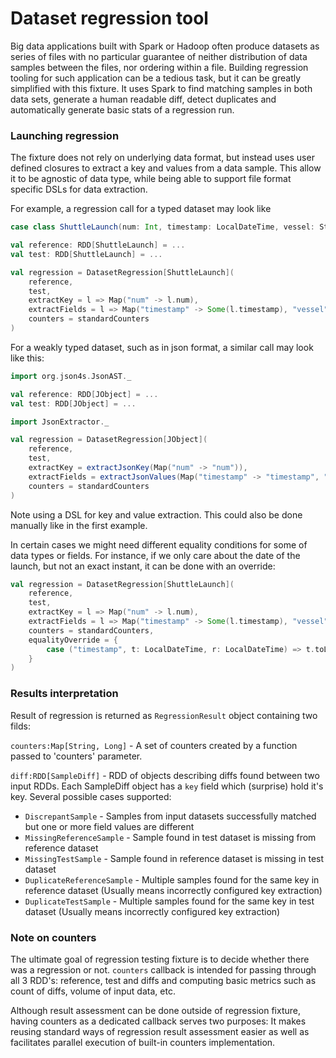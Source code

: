 # Dataset regression tool

Big data applications built with Spark or Hadoop often produce datasets as series of files with no particular guarantee of neither distribution of data samples between the files, nor ordering within a file.
Building regression tooling for such application can be a tedious task, but it can be greatly simplified with this fixture. It uses Spark to find matching samples
in both data sets, generate a human readable diff, detect duplicates and automatically generate basic stats of a regression run.

### Launching regression

The fixture does not rely on underlying data format, but instead uses user defined closures to extract a key and values from a data sample. This allow it to be
agnostic of data type, while being able to support file format specific DSLs for data extraction.

For example, a regression call for a typed dataset may look like
```scala
case class ShuttleLaunch(num: Int, timestamp: LocalDateTime, vessel: String)

val reference: RDD[ShuttleLaunch] = ...
val test: RDD[ShuttleLaunch] = ...

val regression = DatasetRegression[ShuttleLaunch](
    reference,
    test,
    extractKey = l => Map("num" -> l.num),
    extractFields = l => Map("timestamp" -> Some(l.timestamp), "vessel" -> Some(l.vessel)),
    counters = standardCounters
)
```

For a weakly typed dataset, such as in json format, a similar call may look like this:
```scala
import org.json4s.JsonAST._

val reference: RDD[JObject] = ...
val test: RDD[JObject] = ...

import JsonExtractor._

val regression = DatasetRegression[JObject](
    reference,
    test,
    extractKey = extractJsonKey(Map("num" -> "num")),
    extractFields = extractJsonValues(Map("timestamp" -> "timestamp", "vessel" -> "vessel/name")),
    counters = standardCounters
)
```
Note using a DSL for key and value extraction. This could also be done manually like in the first example.

In certain cases we might need different equality conditions for some of data types or fields. For instance, if we only care about the date of the launch,
but not an exact instant, it can be done with an override:
```scala
val regression = DatasetRegression[ShuttleLaunch](
    reference,
    test,
    extractKey = l => Map("num" -> l.num),
    extractFields = l => Map("timestamp" -> Some(l.timestamp), "vessel" -> Some(l.vessel)),
    counters = standardCounters,
    equalityOverride = {
        case ("timestamp", t: LocalDateTime, r: LocalDateTime) => t.toLocalDate == r.toLocalDate
    }
)
```

### Results interpretation

Result of regression is returned as `RegressionResult` object containing two filds:

`counters:Map[String, Long]`  - A set of counters created by a function passed to 'counters' parameter.

`diff:RDD[SampleDiff]` - RDD of objects describing diffs found between two input RDDs. Each SampleDiff object has 
a `key` field which (surprise) hold it's key. Several possible cases supported:
 * `DiscrepantSample` - Samples from input datasets successfully matched but one or more field values are different
 * `MissingReferenceSample` - Sample found in test dataset is missing from reference dataset
 * `MissingTestSample` - Sample found in reference dataset is missing in test dataset
 * `DuplicateReferenceSample` - Multiple samples found for the same key in reference dataset (Usually means incorrectly configured key extraction)
 * `DuplicateTestSample` - Multiple samples found for the same key in test dataset (Usually means incorrectly configured key extraction)
 
### Note on counters
The ultimate goal of regression testing fixture is to decide whether there was a regression or not.
`counters` callback is intended for passing through all 3 RDD's: reference, test and diffs and computing 
basic metrics such as count of diffs, volume of input data, etc. 
 
Although result assessment can be done
outside of regression fixture, having counters as a dedicated callback serves two purposes: It makes reusing standard ways of 
regression result assessment easier as well as facilitates parallel execution of built-in counters
implementation.